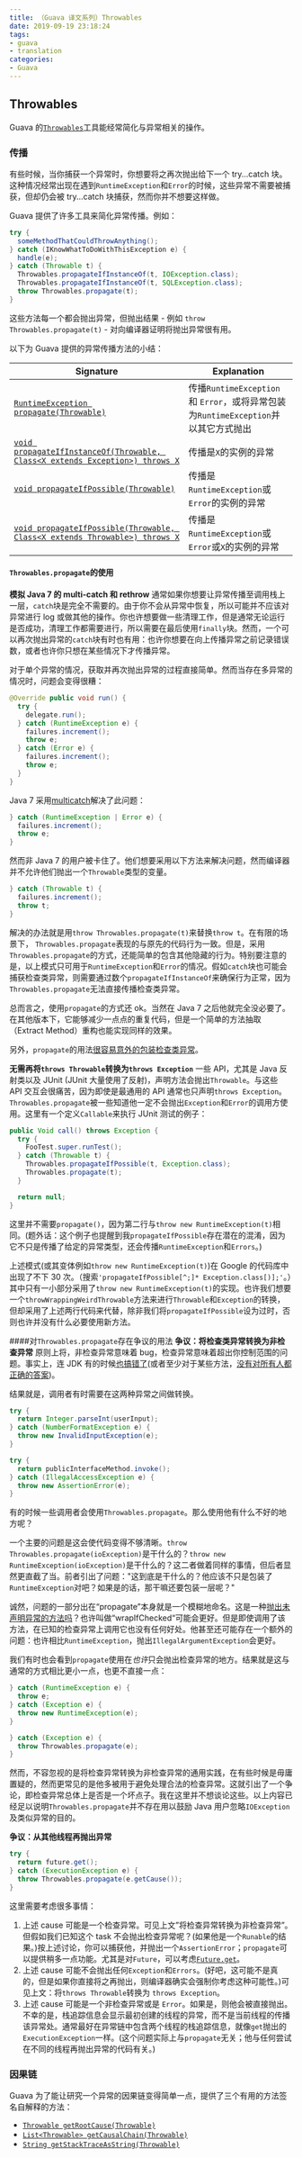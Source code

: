 ```yaml
---
title: （Guava 译文系列）Throwables
date: 2019-09-19 23:18:24
tags:
- guava
- translation
categories:
- Guava
---
```


## Throwables
Guava 的[`Throwables`](http://google.github.io/guava/releases/snapshot/api/docs/com/google/common/base/Throwables.html)工具能经常简化与异常相关的操作。

### 传播
有些时候，当你捕获一个异常时，你想要将之再次抛出给下一个 try...catch 块。这种情况经常出现在遇到`RuntimeException`和`Error`的时候，这些异常不需要被捕获，但却仍会被 try...catch 块捕获，然而你并不想要这样做。

Guava 提供了许多工具来简化异常传播。例如：
```java
try {
  someMethodThatCouldThrowAnything();
} catch (IKnowWhatToDoWithThisException e) {
  handle(e);
} catch (Throwable t) {
  Throwables.propagateIfInstanceOf(t, IOException.class);
  Throwables.propagateIfInstanceOf(t, SQLException.class);
  throw Throwables.propagate(t);
}
```
这些方法每一个都会抛出异常，但抛出结果 - 例如 `throw Throwables.propagate(t)` - 对向编译器证明将抛出异常很有用。

以下为 Guava 提供的异常传播方法的小结：

Signature | Explanation
---|---
[`RuntimeException propagate(Throwable)`](http://google.github.io/guava/releases/snapshot/api/docs/com/google/common/base/Throwables.html#propagate-java.lang.Throwable-) | 传播`RuntimeException` 和 `Error`，或将异常包装为`RuntimeException`并以其它方式抛出
[`void propagateIfInstanceOf(Throwable, Class<X extends Exception>) throws X`](http://google.github.io/guava/releases/snapshot/api/docs/com/google/common/base/Throwables.html#propagateIfInstanceOf-java.lang.Throwable-java.lang.Class-) | 传播是`X`的实例的异常
[`void propagateIfPossible(Throwable)`](http://google.github.io/guava/releases/snapshot/api/docs/com/google/common/base/Throwables.html#propagateIfPossible-java.lang.Throwable-) | 传播是`RuntimeException`或`Error`的实例的异常
[`void propagateIfPossible(Throwable, Class<X extends Throwable>) throws X`](http://google.github.io/guava/releases/snapshot/api/docs/com/google/common/base/Throwables.html#propagateIfPossible-java.lang.Throwable-java.lang.Class-) | 传播是`RuntimeException`或`Error`或`X`的实例的异常

#### `Throwables.propagate`的使用
**模拟 Java 7 的 multi-catch 和 rethrow**
通常如果你想要让异常传播至调用栈上一层，`catch`块是完全不需要的。由于你不会从异常中恢复，所以可能并不应该对异常进行 log 或做其他的操作。你也许想要做一些清理工作，但是通常无论运行是否成功，清理工作都需要进行，所以需要在最后使用`finally`块。然而，一个可以再次抛出异常的`catch`块有时也有用：也许你想要在向上传播异常之前记录错误数，或者也许你只想在某些情况下才传播异常。

对于单个异常的情况，获取并再次抛出异常的过程直接简单。然而当存在多异常的情况时，问题会变得很糟：
```java
@Override public void run() {
  try {
    delegate.run();
  } catch (RuntimeException e) {
    failures.increment();
    throw e;
  } catch (Error e) {
    failures.increment();
    throw e;
  }
}
```
Java 7 采用[multicatch](http://docs.oracle.com/javase/7/docs/technotes/guides/language/catch-multiple.html)解决了此问题：
```java
} catch (RuntimeException | Error e) {
  failures.increment();
  throw e;
}
```
然而非 Java 7 的用户被卡住了。他们想要采用以下方法来解决问题，然而编译器并不允许他们抛出一个`Throwable`类型的变量。
```java
} catch (Throwable t) {
  failures.increment();
  throw t;
}
```
解决的办法就是用`throw Throwables.propagate(t)`来替换`throw t`。在有限的场景下， `Throwables.propagate`表现的与原先的代码行为一致。但是，采用`Throwables.propagate`的方式，还能简单的包含其他隐藏的行为。特别要注意的是，以上模式只可用于`RuntimeException`和`Error`的情况。假如`catch`块也可能会捕获检查类异常，则需要通过数个`propagateIfInstanceOf`来确保行为正常，因为`Throwables.propagate`无法直接传播检查类异常。

总而言之，使用`propagate`的方式还 ok。当然在 Java 7 之后他就完全没必要了。在其他版本下，它能够减少一点点的重复代码，但是一个简单的方法抽取（Extract Method）重构也能实现同样的效果。

另外，`propagate`的用法[很容易意外的包装检查类异常](https://github.com/google/guava/commit/287bc67cac97052b13cbbc0358aed8054b14bd4a)。

**无需再将`throws Throwable`转换为`throws Exception`**
一些 API，尤其是 Java 反射类以及 JUnit (JUnit 大量使用了反射)，声明方法会抛出`Throwable`。与这些 API 交互会很痛苦，因为即使是最通用的 API 通常也只声明`throws Exception`。`Throwables.propagate`被一些知道他一定不会抛出`Exception`和`Error`的调用方使用。这里有一个定义`Callable`来执行 JUnit 测试的例子：
```java
public Void call() throws Exception {
  try {
    FooTest.super.runTest();
  } catch (Throwable t) {
    Throwables.propagateIfPossible(t, Exception.class);
    Throwables.propagate(t);
  }

  return null;
}
```
这里并不需要`propagate()`，因为第二行与`throw new RuntimeException(t)`相同。(题外话：这个例子也提醒到我`propagateIfPossible`存在潜在的混淆，因为它不只是传播了给定的异常类型，还会传播`RuntimeException`和`Errors`。)

上述模式(或其变体例如`throw new RuntimeException(t)`)在 Google 的代码库中出现了不下 30 次。（搜索`'propagateIfPossible[^;]* Exception.class[)];'`。）其中只有一小部分采用了`throw new RuntimeException(t)`的实现。也许我们想要一个`throwWrappingWeirdThrowable`方法来进行`Throwable`和`Exception`的转换，但却采用了上述两行代码来代替，除非我们将`propagateIfPossible`设为过时，否则也许并没有什么必要使用新方法。

####对`Throwables.propagate`存在争议的用法
**争议：将检查类异常转换为非检查异常**
原则上将，非检查异常意味着 bug，检查异常意味着超出你控制范围的问题。事实上，连 JDK 有的时候[也](https://docs.oracle.com/javase/6/docs/api/java/lang/Object.html#clone%28%29)[搞](https://docs.oracle.com/javase/6/docs/api/java/lang/Integer.html#parseInt%28java.lang.String%29)[错了](https://docs.oracle.com/javase/6/docs/api/java/net/URI.html#URI%28java.lang.String%29)(或者至少对于某些方法，[没有对所有人都正确的答案](http://docs.oracle.com/javase/6/docs/api/java/net/URI.html#create%28java.lang.String%29))。

结果就是，调用者有时需要在这两种异常之间做转换。

```java
try {
  return Integer.parseInt(userInput);
} catch (NumberFormatException e) {
  throw new InvalidInputException(e);
}
```

```java
try {
  return publicInterfaceMethod.invoke();
} catch (IllegalAccessException e) {
  throw new AssertionError(e);
}
```

有的时候一些调用者会使用`Throwables.propagate`。那么使用他有什么不好的地方呢？

一个主要的问题是这会使代码变得不够清晰。`throw Throwables.propagate(ioException)`是干什么的？`throw new RuntimeException(ioException)`是干什么的？这二者做着同样的事情，但后者显然更直截了当。前者引出了问题："这到底是干什么的？他应该不只是包装了`RuntimeException`对吧？如果是的话，那干嘛还要包装一层呢？"

诚然，问题的一部分出在“propagate”本身就是一个模糊地命名。这是一种[抛出未声明异常的方法吗](http://www.eishay.com/2011/11/throw-undeclared-checked-exception-in.html)？也许叫做“wrapIfChecked“可能会更好。但是即使调用了该方法，在已知的检查异常上调用它也没有任何好处。他甚至还可能存在一个额外的问题：也许相比`RuntimeException`，抛出`IllegalArgumentException`会更好。

我们有时也会看到`propagate`使用在*也许*只会抛出检查异常的地方。结果就是这与通常的方式相比更小一点，也更不直接一点：
```java
} catch (RuntimeException e) {
  throw e;
} catch (Exception e) {
  throw new RuntimeException(e);
}
```

```java
} catch (Exception e) {
  throw Throwables.propagate(e);
}
```

然而，不容忽视的是将检查异常转换为非检查异常的通用实践，在有些时候是毋庸置疑的，然而更常见的是他多被用于避免处理合法的检查异常。这就引出了一个争论，即检查异常总体上是否是一个坏点子。我在这里并不想谈论这些。以上内容已经足以说明`Throwables.propagate`并不存在用以鼓励 Java 用户忽略`IOException`及类似异常的目的。

**争议：从其他线程再抛出异常**
```java
try {
  return future.get();
} catch (ExecutionException e) {
  throw Throwables.propagate(e.getCause());
}
```

这里需要考虑很多事情：
1. 上述 cause 可能是一个检查异常。可见上文”将检查异常转换为非检查异常”。但假如我们已知这个 task 不会抛出检查异常呢？(如果他是一个`Runable`的结果。)按上述讨论，你可以捕获他，并抛出一个`AssertionError`；`propagate`可以提供稍多一点功能。尤其是对`Future`，可以考虑[`Future.get`](http://google.github.io/guava/releases/snapshot/api/docs/com/google/common/util/concurrent/Futures.html#getUnchecked-java.util.concurrent.Future-)。
2. 上述 cause 可能不会抛出任何`Exception`和`Errors`。(好吧，这可能不是真的，但是如果你直接将之再抛出，则编译器确实会强制你考虑这种可能性。)可见上文：将`throws Throwable`转换为 `throws Exception`。
3. 上述 cause 可能是一个非检查异常或是 `Error`。如果是，则他会被直接抛出。不幸的是，栈追踪信息会显示最初创建的线程的异常，而不是当前线程的传播该异常处。通常最好在异常链中包含两个线程的栈追踪信息，就像`get`抛出的`ExecutionException`一样。(这个问题实际上与`propagate`无关；他与任何尝试在不同的线程再抛出异常的代码有关。)

### 因果链
Guava 为了能让研究一个异常的因果链变得简单一点，提供了三个有用的方法签名自解释的方法：
- [`Throwable getRootCause(Throwable)`](http://google.github.io/guava/releases/snapshot/api/docs/com/google/common/base/Throwables.html#getRootCause-java.lang.Throwable-)
- [`List<Throwable> getCausalChain(Throwable)`](http://google.github.io/guava/releases/snapshot/api/docs/com/google/common/base/Throwables.html#getCausalChain-java.lang.Throwable-)
- [`String getStackTraceAsString(Throwable)`](http://google.github.io/guava/releases/snapshot/api/docs/com/google/common/base/Throwables.html#getStackTraceAsString-java.lang.Throwable-)
